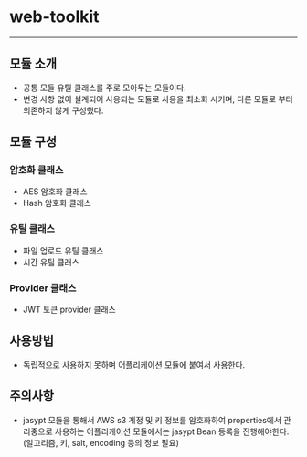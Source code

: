 # web-toolkit

--- 

## 모듈 소개

- 공통 모듈 유틸 클래스를 주로 모아두는 모듈이다.
- 변경 사항 없이 설계되어 사용되는 모듈로 사용을 최소화 시키며, 다른 모듈로 부터 의존하지 않게 구성했다.

## 모듈 구성

### 암호화 클래스

- AES 암호화 클래스
- Hash 암호화 클래스

### 유틸 클래스

- 파일 업로드 유틸 클래스
- 시간 유틸 클래스

### Provider 클래스

- JWT 토큰 provider 클래스

## 사용방법

- 독립적으로 사용하지 못하며 어플리케이션 모듈에 붙여서 사용한다.

## 주의사항

- jasypt 모듈을 통해서 AWS s3 계정 및 키 정보를 암호화하여 properties에서 관리중으로 사용하는 어플리케이션 모듈에서는 jasypt Bean 등록을 진행해야한다. (알고리즘, 키, salt, encoding 등의 정보 필요)
